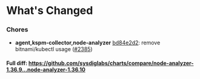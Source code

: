 # What's Changed

### Chores
- **agent,kspm-collector,node-analyzer** [bd84e2d2](https://github.com/sysdiglabs/charts/commit/bd84e2d2159856df26b636f9b0e2e7fcfd0c7a3d): remove bitnami/kubectl usage ([#2385](https://github.com/sysdiglabs/charts/issues/2385))
#### Full diff: https://github.com/sysdiglabs/charts/compare/node-analyzer-1.36.9...node-analyzer-1.36.10
